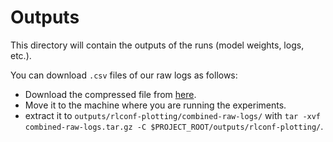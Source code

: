 # Outputs

This directory will contain the outputs of the runs (model weights, logs, etc.).

You can download `.csv` files of our raw logs as follows:
- Download the compressed file from [here](https://www.icloud.com/iclouddrive/02el5quT28hz2XyUIQcM_vkvA#combined-raw-logs).
- Move it to the machine where you are running the experiments.
- extract it to `outputs/rlconf-plotting/combined-raw-logs/` with
  `tar -xvf combined-raw-logs.tar.gz -C $PROJECT_ROOT/outputs/rlconf-plotting/`.
